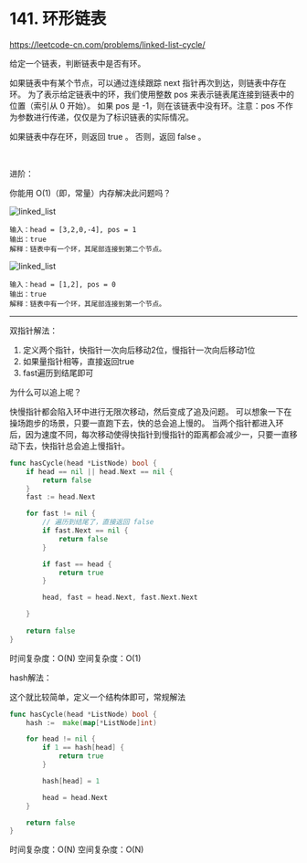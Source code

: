 # 141. 环形链表

https://leetcode-cn.com/problems/linked-list-cycle/

给定一个链表，判断链表中是否有环。

如果链表中有某个节点，可以通过连续跟踪 next 指针再次到达，则链表中存在环。 为了表示给定链表中的环，我们使用整数 pos 来表示链表尾连接到链表中的位置（索引从 0 开始）。 如果 pos 是 -1，则在该链表中没有环。注意：pos 不作为参数进行传递，仅仅是为了标识链表的实际情况。

如果链表中存在环，则返回 true 。 否则，返回 false 。

 

进阶：

你能用 O(1)（即，常量）内存解决此问题吗？


![linked_list](https://assets.leetcode-cn.com/aliyun-lc-upload/uploads/2018/12/07/circularlinkedlist.png)

```
输入：head = [3,2,0,-4], pos = 1
输出：true
解释：链表中有一个环，其尾部连接到第二个节点。
```


![linked_list](https://assets.leetcode-cn.com/aliyun-lc-upload/uploads/2018/12/07/circularlinkedlist_test2.png)
```
输入：head = [1,2], pos = 0
输出：true
解释：链表中有一个环，其尾部连接到第一个节点。
```


---

双指针解法：

1. 定义两个指针，快指针一次向后移动2位，慢指针一次向后移动1位
2. 如果量指针相等，直接返回true
3. fast遍历到结尾即可

为什么可以追上呢？

快慢指针都会陷入环中进行无限次移动，然后变成了追及问题。
可以想象一下在操场跑步的场景，只要一直跑下去，快的总会追上慢的。
当两个指针都进入环后，因为速度不同，每次移动使得快指针到慢指针的距离都会减少一，只要一直移动下去，快指针总会追上慢指针。

```go
func hasCycle(head *ListNode) bool {
    if head == nil || head.Next == nil {
        return false
    }
    fast := head.Next

    for fast != nil {
        // 遍历到结尾了，直接返回 false
        if fast.Next == nil {
            return false
        }

        if fast == head {
            return true
        }

        head, fast = head.Next, fast.Next.Next

    }
    
    return false
}
```

时间复杂度：O(N)
空间复杂度：O(1)


hash解法：

这个就比较简单，定义一个结构体即可，常规解法

```go
func hasCycle(head *ListNode) bool {
    hash :=  make(map[*ListNode]int)

    for head != nil {
        if 1 == hash[head] {
            return true
        } 

        hash[head] = 1

        head = head.Next
    }

    return false
}
```

时间复杂度：O(N)
空间复杂度：O(N)
